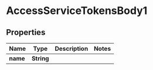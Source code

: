 # AccessServiceTokensBody1

## Properties
Name | Type | Description | Notes
------------ | ------------- | ------------- | -------------
**name** | **String** |  | 
